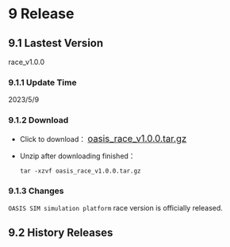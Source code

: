 # 9 Release
## 9.1 Lastest Version
race_v1.0.0

### 9.1.1 Update Time
2023/5/9

### 9.1.2 Download
- Click to download：
<font size=4>[oasis_race_v1.0.0.tar.gz](https://carsmos.oss-cn-chengdu.aliyuncs.com/oasis_race_v1.0.0.tar.gz)</font>

- Unzip after downloading finished：
    ```shell
    tar -xzvf oasis_race_v1.0.0.tar.gz
    ```

### 9.1.3 Changes
`OASIS SIM simulation platform` race version is officially released.

## 9.2 History Releases